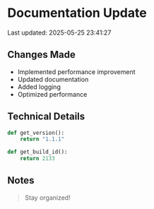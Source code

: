 # Documentation Update

Last updated: 2025-05-25 23:41:27

## Changes Made
- Implemented performance improvement
- Updated documentation
- Added logging
- Optimized performance

## Technical Details
```python
def get_version():
    return "1.1.1"

def get_build_id():
    return 2133
```

## Notes
> Stay organized!
